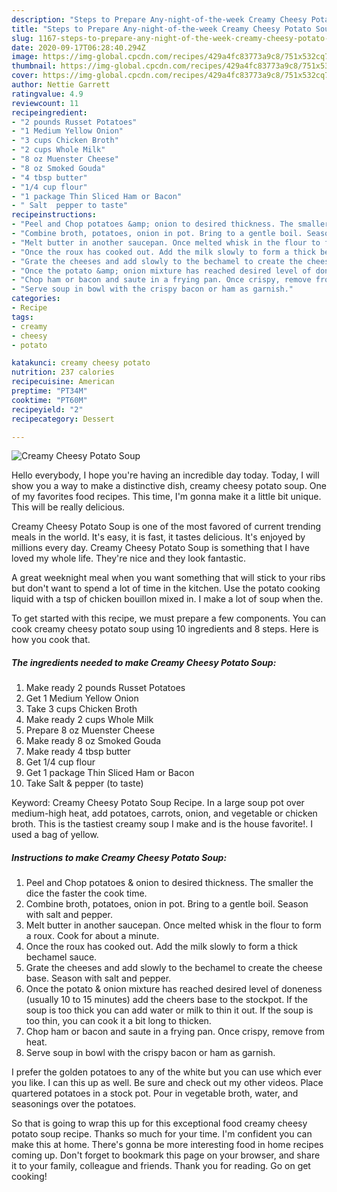 ```yaml
---
description: "Steps to Prepare Any-night-of-the-week Creamy Cheesy Potato Soup"
title: "Steps to Prepare Any-night-of-the-week Creamy Cheesy Potato Soup"
slug: 1167-steps-to-prepare-any-night-of-the-week-creamy-cheesy-potato-soup
date: 2020-09-17T06:28:40.294Z
image: https://img-global.cpcdn.com/recipes/429a4fc83773a9c8/751x532cq70/creamy-cheesy-potato-soup-recipe-main-photo.jpg
thumbnail: https://img-global.cpcdn.com/recipes/429a4fc83773a9c8/751x532cq70/creamy-cheesy-potato-soup-recipe-main-photo.jpg
cover: https://img-global.cpcdn.com/recipes/429a4fc83773a9c8/751x532cq70/creamy-cheesy-potato-soup-recipe-main-photo.jpg
author: Nettie Garrett
ratingvalue: 4.9
reviewcount: 11
recipeingredient:
- "2 pounds Russet Potatoes"
- "1 Medium Yellow Onion"
- "3 cups Chicken Broth"
- "2 cups Whole Milk"
- "8 oz Muenster Cheese"
- "8 oz Smoked Gouda"
- "4 tbsp butter"
- "1/4 cup flour"
- "1 package Thin Sliced Ham or Bacon"
- " Salt  pepper to taste"
recipeinstructions:
- "Peel and Chop potatoes &amp; onion to desired thickness. The smaller the dice the faster the cook time."
- "Combine broth, potatoes, onion in pot. Bring to a gentle boil. Season with salt and pepper."
- "Melt butter in another saucepan. Once melted whisk in the flour to form a roux. Cook for about a minute."
- "Once the roux has cooked out. Add the milk slowly to form a thick bechamel sauce."
- "Grate the cheeses and add slowly to the bechamel to create the cheese base. Season with salt and pepper."
- "Once the potato &amp; onion mixture has reached desired level of doneness (usually 10 to 15 minutes) add the cheers base to the stockpot. If the soup is too thick you can add water or milk to thin it out. If the soup is too thin, you can cook it a bit long to thicken."
- "Chop ham or bacon and saute in a frying pan. Once crispy, remove from heat."
- "Serve soup in bowl with the crispy bacon or ham as garnish."
categories:
- Recipe
tags:
- creamy
- cheesy
- potato

katakunci: creamy cheesy potato 
nutrition: 237 calories
recipecuisine: American
preptime: "PT34M"
cooktime: "PT60M"
recipeyield: "2"
recipecategory: Dessert

---
```



![Creamy Cheesy Potato Soup](https://img-global.cpcdn.com/recipes/429a4fc83773a9c8/751x532cq70/creamy-cheesy-potato-soup-recipe-main-photo.jpg)

Hello everybody, I hope you're having an incredible day today. Today, I will show you a way to make a distinctive dish, creamy cheesy potato soup. One of my favorites food recipes. This time, I'm gonna make it a little bit unique. This will be really delicious.

Creamy Cheesy Potato Soup is one of the most favored of current trending meals in the world. It's easy, it is fast, it tastes delicious. It's enjoyed by millions every day. Creamy Cheesy Potato Soup is something that I have loved my whole life. They're nice and they look fantastic.

A great weeknight meal when you want something that will stick to your ribs but don&#39;t want to spend a lot of time in the kitchen. Use the potato cooking liquid with a tsp of chicken bouillon mixed in. I make a lot of soup when the.


To get started with this recipe, we must prepare a few components. You can cook creamy cheesy potato soup using 10 ingredients and 8 steps. Here is how you cook that.

<!--inarticleads1-->

##### The ingredients needed to make Creamy Cheesy Potato Soup:

1. Make ready 2 pounds Russet Potatoes
1. Get 1 Medium Yellow Onion
1. Take 3 cups Chicken Broth
1. Make ready 2 cups Whole Milk
1. Prepare 8 oz Muenster Cheese
1. Make ready 8 oz Smoked Gouda
1. Make ready 4 tbsp butter
1. Get 1/4 cup flour
1. Get 1 package Thin Sliced Ham or Bacon
1. Take  Salt &amp; pepper (to taste)


Keyword: Creamy Cheesy Potato Soup Recipe. In a large soup pot over medium-high heat, add potatoes, carrots, onion, and vegetable or chicken broth. This is the tastiest creamy soup I make and is the house favorite!. I used a bag of yellow. 

<!--inarticleads2-->

##### Instructions to make Creamy Cheesy Potato Soup:

1. Peel and Chop potatoes &amp; onion to desired thickness. The smaller the dice the faster the cook time.
1. Combine broth, potatoes, onion in pot. Bring to a gentle boil. Season with salt and pepper.
1. Melt butter in another saucepan. Once melted whisk in the flour to form a roux. Cook for about a minute.
1. Once the roux has cooked out. Add the milk slowly to form a thick bechamel sauce.
1. Grate the cheeses and add slowly to the bechamel to create the cheese base. Season with salt and pepper.
1. Once the potato &amp; onion mixture has reached desired level of doneness (usually 10 to 15 minutes) add the cheers base to the stockpot. If the soup is too thick you can add water or milk to thin it out. If the soup is too thin, you can cook it a bit long to thicken.
1. Chop ham or bacon and saute in a frying pan. Once crispy, remove from heat.
1. Serve soup in bowl with the crispy bacon or ham as garnish.


I prefer the golden potatoes to any of the white but you can use which ever you like. I can this up as well. Be sure and check out my other videos. Place quartered potatoes in a stock pot. Pour in vegetable broth, water, and seasonings over the potatoes. 

So that is going to wrap this up for this exceptional food creamy cheesy potato soup recipe. Thanks so much for your time. I'm confident you can make this at home. There's gonna be more interesting food in home recipes coming up. Don't forget to bookmark this page on your browser, and share it to your family, colleague and friends. Thank you for reading. Go on get cooking!

